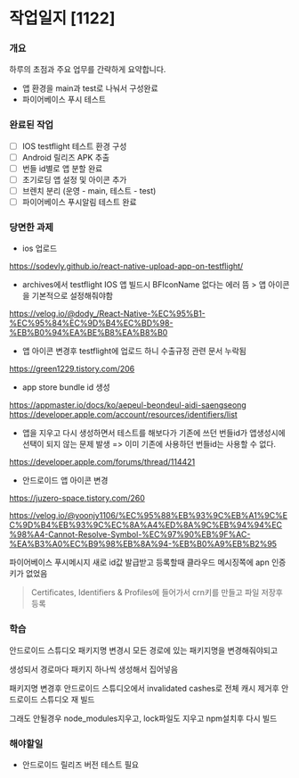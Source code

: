 # 작업일지 [1122]

### 개요

하루의 초점과 주요 업무를 간략하게 요약합니다.
- 앱 환경을 main과 test로 나눠서 구성완료
- 파이어베이스 푸시 테스트

### 완료된 작업

- [ ] IOS testflight 테스트 환경 구성
- [ ] Android 릴리즈 APK 추출
- [ ] 번들 id별로 앱 분할 완료
- [ ] 초기로딩 앱 설정 및 아이콘 추가
- [ ] 브렌치 분리 (운영 - main, 테스트 - test)
- [ ] 파이어베이스 푸시알림 테스트 완료

### 당면한 과제

- ios 업로드

https://sodevly.github.io/react-native-upload-app-on-testflight/

- archives에서 testflight IOS 앱 빌드시 BFIconName 없다는 에러 뜸 > 앱 아이콘을 기본적으로 설정해줘야함

https://velog.io/@dody_/React-Native-%EC%95%B1-%EC%95%84%EC%9D%B4%EC%BD%98-%EB%B0%94%EA%BE%B8%EA%B8%B0

- 앱 아이콘 변경후 testflight에 업로드 하니 수출규정 관련 문서 누락됨

https://green1229.tistory.com/206

- app store bundle id 생성

https://appmaster.io/docs/ko/aepeul-beondeul-aidi-saengseong
https://developer.apple.com/account/resources/identifiers/list

- 앱을 지우고 다시 생성하면서 테스트를 해보다가 기존에 쓰던 번들id가 앱생성시에 선택이 되지 않는 문제 발생 => 이미 기존에 사용하던 번들id는 사용할 수 없다.

https://developer.apple.com/forums/thread/114421

- 안드로이드 앱 아이콘 변경

https://juzero-space.tistory.com/260

https://velog.io/@yoonjy1106/%EC%95%88%EB%93%9C%EB%A1%9C%EC%9D%B4%EB%93%9C%EC%8A%A4%ED%8A%9C%EB%94%94%EC%98%A4-Cannot-Resolve-Symbol-%EC%97%90%EB%9F%AC-%EA%B3%A0%EC%B9%98%EB%8A%94-%EB%B0%A9%EB%B2%95

파이어베이스 푸시메시지 새로 id값 발급받고 등록할때 클라우드 메시징쪽에 apn 인증키가 없었음
> Certificates, Identifiers & Profiles에 들어가서 crn키를 만들고 파일 저장후 등록


### 학습

안드로이드 스튜디오 패키지명 변경시 모든 경로에 있는 패키지명을 변경해줘야되고

생성되서 경로마다 패키지 하나씩 생성해서 집어넣음

패키지명 변경후 안드로이드 스튜디오에서 invalidated cashes로 전체 캐시 제거후 안드로이드 스튜디오 재 빌드

그래도 안될경우 node_modules지우고, lock파일도 지우고 npm설치후 다시 빌드

### 해야할일
- 안드로이드 릴리즈 버전 테스트 필요
